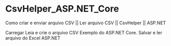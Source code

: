 # CsvHelper_ASP.NET_Core
Como criar e enviar arquivo CSV || Ler arquivo CSV || CsvHelper || ASP.NET 

Carregar Leia e crie o arquivo CSV Exemplo do ASP.NET Core. Salvar e ler arquivo do Excel ASP.NET
